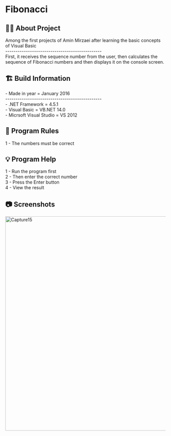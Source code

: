 # Fibonacci


<h2> 👨‍💻 About Project</h2>
Among the first projects of Amin Mirzaei after learning the basic concepts of Visual Basic <br />
----------------------------------------------- <br />
First, it receives the sequence number from the user, then calculates the sequence of Fibonacci numbers and then displays it on the console screen. <br />


<h2> 🏗 Build Information</h2>
- Made in year = January 2016 <br />
----------------------------------------------- <br />
- .NET Framework =  4.5.1 <br />
- Visual Basic = VB.NET 14.0 <br />
- Micrsoft Visual Studio = VS 2012 <br />

<h2> 📜 Program Rules</h2>
1 - The numbers must be correct<br />

<h2> 💡 Program Help</h2>
1 - Run the program first<br />
2 - Then enter the correct number<br />
3 - Press the Enter button<br />
4 - View the result


<h2>📷 Screenshots</h2>
<img width="674" alt="Capture15" src="https://github.com/user-attachments/assets/02858a94-83c2-4a00-b19f-e5fd2bce167e">
